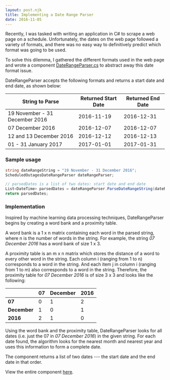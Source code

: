 ```yaml
---
layout: post.njk
title: Implementing a Date Range Parser
date: 2016-11-05
---
```


Recently, I was tasked with writing an application in C# to scrape a web page on a schedule. Unfortunately, the dates on the web page followed a variety of formats, and there was no easy way to definitively predict which format was going to be used.

To solve this dilemma, I gathered the different formats used in the web page and wrote a component [DateRangeParser.cs](https://gist.github.com/idianal/9d5d6bec631c6c3abc590c2290e48b09) to abstract away this date format issue.

DateRangeParser accepts the following formats and returns a start date and end date, as shown below:

| String to Parse | Returned Start Date | Returned End Date |
| --- | --- | --- |
| 19 November - 31 December 2016 | 2016-11-19 | 2016-12-31 |
| 07 December 2016 | 2016-12-07 | 2016-12-07 |
| 12 and 13 December 2016 | 2016-12-12 | 2016-12-13 |
| 01 - 31 January 2017 | 2017-01-01 | 2017-01-31 |

### Sample usage

```csharp
string dateRangeString = "19 November - 31 December 2016";
ScheduledOutagesDateRangeParser dateRangeParser;

// parsedDates is a list of two dates: start date and end date
List<DateTime> parsedDates = dateRangeParser.ParseDateRangeString(dateRangeString);
return parsedDates;
```

### Implementation

Inspired by machine learning data processing techniques, DateRangeParser begins by creating a word bank and a proximity table.

A word bank is a 1 x n matrix containing each word in the parsed string, where n is the number of words in the string. For example, the string *07 December 2016* has a word bank of size 1 x 3.

A proximity table is an m x n matrix which stores the distance of a word to every other word in the string. Each column i (ranging from 1 to n) corresponds to a word in the string. And each item j in column i (ranging from 1 to m) also corresponds to a word in the string. Therefore, the proximity table for *07 December 2016* is of size 3 x 3 and looks like the following:

| | **07** | **December** | **2016** |
| --- | --- | --- | --- |
| **07** | 0 | 1 | 2 |
| **December** | 1 | 0 | 1 |
| **2016** | 2 | 1 | 0 |

Using the word bank and the proximity table, DateRangeParser looks for all dates (i.e. just the 07 in *07 December 2016*) in the given string. For each date found, the algorithm looks for the nearest month and nearest year and uses this information to form a complete date.

The component returns a list of two dates --- the start date and the end date in that order.

View the entire component [here](https://gist.github.com/idianal/9d5d6bec631c6c3abc590c2290e48b09).
